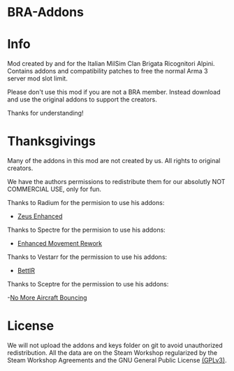 # BRA-Addons

# Info

Mod created by and for the Italian MilSim Clan Brigata Ricognitori Alpini.
Contains addons and compatibility patches to free the normal Arma 3 server mod slot limit.

Please don't use this mod if you are not a BRA member. Instead download and use the original addons to support the creators.

Thanks for understanding!

# Thanksgivings

Many of the addons in this mod are not created by us. All rights to original creators.

We have the authors permissions to redistribute them for our absolutly NOT COMMERCIAL USE, only for fun.


Thanks to Radium for the permision to use his addons:
- [Zeus Enhanced](https://steamcommunity.com/workshop/filedetails/?id=1779063631)

Thanks to Spectre for the permision to use his addons:
- [Enhanced Movement Rework](https://steamcommunity.com/sharedfiles/filedetails/?id=2034363662)

Thanks to Vestarr for the permission to use his addons:

- [BettIR](https://steamcommunity.com/sharedfiles/filedetails/?id=2260572637)

Thanks to Sceptre for the permission to use his addons:

-[No More Aircraft Bouncing](http://steamcommunity.com/sharedfiles/filedetails/?id=1770265310)

# License

We will not upload the addons and keys folder on git to avoid unauthorized redistribution. All the data are on the Steam Workshop regularized by the Steam Workshop Agreements and the GNU General Public License [(GPLv3)](https://github.com/GoDz3rK/BRA-Addons/blob/main/LICENSE).
